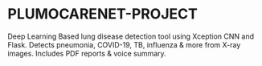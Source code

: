 # PLUMOCARENET-PROJECT
Deep Learning Based lung disease detection tool using Xception CNN and Flask. Detects pneumonia, COVID-19, TB, influenza &amp; more from X-ray images. Includes PDF reports  &amp; voice summary.
